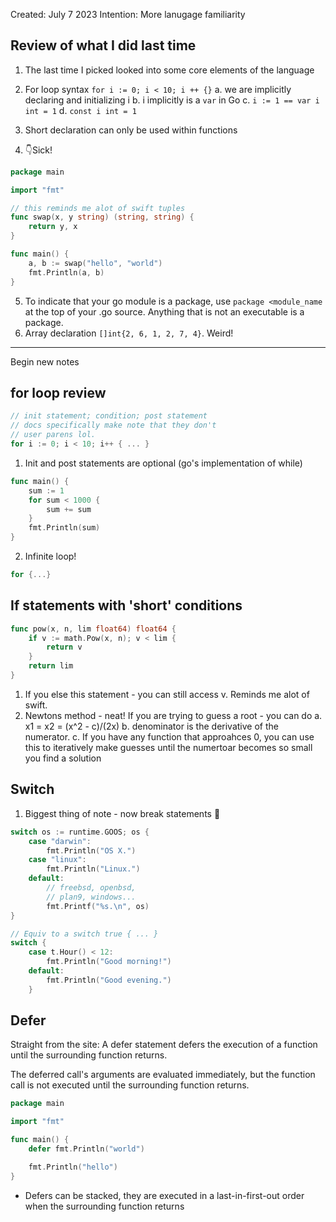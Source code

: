 Created: July 7 2023
Intention: More lanugage familiarity

## Review of what I did last time
1. The last time I picked looked into some core elements of the language
2. For loop syntax `for i := 0; i < 10; i ++ {}`
    a. we are implicitly declaring and initializing i
    b. i implicitly is a `var` in Go
    c. `i := 1 == var i int = 1`
    d. `const i int = 1`
3. Short declaration can only be used within functions

4. 👇Sick!
```go
package main

import "fmt"

// this reminds me alot of swift tuples
func swap(x, y string) (string, string) {
    return y, x
}

func main() {
    a, b := swap("hello", "world")
    fmt.Println(a, b)
}
```
5. To indicate that your go module is a package, use `package <module_name` at the top of your .go source. Anything that is not an executable is a package.
6. Array declaration `[]int{2, 6, 1, 2, 7, 4}`. Weird!


-------
Begin new notes


## for loop review
```go
// init statement; condition; post statement
// docs specifically make note that they don't
// user parens lol.
for i := 0; i < 10; i++ { ... }
```
1. Init and post statements are optional (go's implementation of while)
```go
func main() {
	sum := 1
	for sum < 1000 {
		sum += sum
	}
	fmt.Println(sum)
}
```
2. Infinite loop!
```go
for {...}

```

## If statements with 'short' conditions
```go
func pow(x, n, lim float64) float64 {
	if v := math.Pow(x, n); v < lim {
		return v
	}
	return lim
}
```
1. If you else this statement - you can still access v. Reminds me alot of swift.
2. Newtons method - neat! If you are trying to guess a root - you can do
    a. x1 = x2 = (x^2 - c)/(2x)
    b. denominator is the derivative of the numerator.
    c. If you have any function that approahces 0, you can use this
    to iteratively make guesses until the numertoar becomes so small 
    you find a solution


## Switch
1. Biggest thing of note - now break statements 🤯
```go
switch os := runtime.GOOS; os {
	case "darwin":
		fmt.Println("OS X.")
	case "linux":
		fmt.Println("Linux.")
	default:
		// freebsd, openbsd,
		// plan9, windows...
		fmt.Printf("%s.\n", os)
}
```
```go
// Equiv to a switch true { ... }
switch {
	case t.Hour() < 12:
		fmt.Println("Good morning!")
	default:
		fmt.Println("Good evening.")
	}
```


## Defer
Straight from the site: A defer statement defers the execution of a function until the surrounding function returns.

The deferred call's arguments are evaluated immediately, but the function call is not executed until the surrounding function returns.

```go
package main

import "fmt"

func main() {
	defer fmt.Println("world")

	fmt.Println("hello")
}

```

* Defers can be stacked, they are executed in a last-in-first-out order when the
surrounding function returns


















